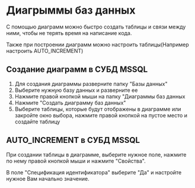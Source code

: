 # Диагрыммы баз данных
С помощью диаграмм можно быстро создать таблицы и связи между ними, чтобы не терять время на написание кода.

Также при построении диаграмм можно настроить таблицы(Например настроить AUTO_INCREMENT)

## Создание диаграмм в СУБД MSSQL
1. Для создания диаграммы разверните папку "Базы данных"
2. Выберите нужную базу данных и разверните ее
3. Нажмите правой кнопкой мыши на папку "Диаграммы баз данных
4. Нажмите "Создать диаграмму баз данных"
5. Выберите таблицы, которые будут отображены в диаграмме или закройте окно выбора, нажмите правой кнопкой на пустое место и создайте таблицу

## AUTO_INCREMENT в СУБД MSSQL
При создании таблицы в диаграмме, выберите нужное поле, нажмите по нему правой кнопкой мыши и нажмите "Свойства".

В поле "Спецификация идентификатора" выберите "Да" и настройте нужное Вам начально значение.